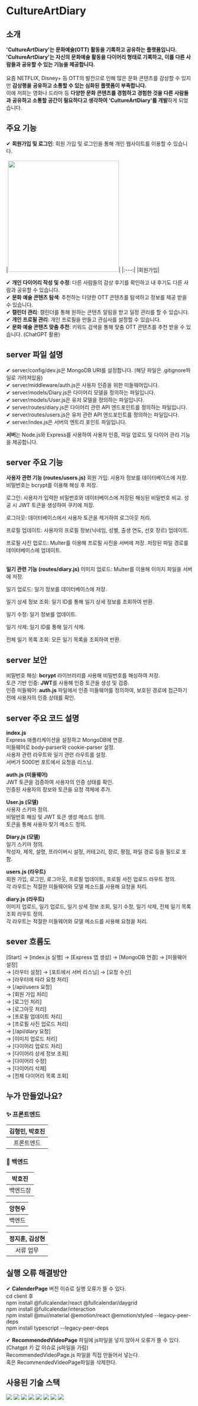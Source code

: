 # CultureArtDiary

## 소개
**'CultureArtDiary'는 문화예술(OTT) 활동을 기록하고 공유하는 플랫폼입니다. <br> 'CultureArtDiary'는 자신의 문화예술 활동을 다이어리 형태로 기록하고, 이를 다른 사람들과 공유할 수 있는 기능을 제공합니다.**
<br> <br>
요즘 NETFLIX, Disney+ 등 OTT의 발전으로 인해 많은 문화 콘텐츠를 감상할 수 있지만 **감상평을 공유하고 소통할 수 있는 심화된 플랫폼이 부족합니다.** <br>
이에 저희는 영화나 드라마 등 **다양한 문화 콘텐츠를 경험하고 경험한 것을 다른 사람들과 공유하고 소통할 공간이 필요하다고 생각하여 'CultureArtDiary'를 개발**하게 되었습니다.

## 주요 기능
✔ **회원가입 및 로그인**: 회원 가입 및 로그인을 통해 개인 웹사이트를 이용할 수 있습니다. <br> <br>
|<img src="https://github.com/user-attachments/assets/310d2de6-dd0c-4d46-81ae-850ed263000c" width="300"/>|
|:---:|
|회원가입|

✔ **개인 다이어리 작성 및 수정**: 다른 사람들의 감상 후기를 확인하고 내 후기도 다른 사람과 공유할 수 있습니다. <br>
✔ **문화 예술 콘텐츠 탐색**: 추천하는 다양한 OTT 콘텐츠를 탐색하고 정보를 제공 받을 수 있습니다. <br>
✔ **캘린더 관리**: 캘린더를 통해 원하는 콘텐츠 알림을 받고 일정 관리를 할 수 있습니다. <br>
✔ **개인 프로필 관리**: 개인 프로필을 만들고 관심사를 설정할 수 있습니다. <br>
✔ **문화 예술 콘텐츠 맞춤 추천**: 키워드 검색을 통해 맞춤 OTT 콘텐츠를 추천 받을 수 있습니다. (ChatGPT 활용)

## server 파일 설명
✔ server/config/dev.js은 MongoDB URI를 설정합니다. (해당 파일은 .gitignore파일로 가려져있음) <br>
✔ server/middleware/auth.js은 사용자 인증을 위한 미들웨어입니다. <br>
✔ server/models/Diary.js은 다이어리 모델을 정의하는 파일입니다. <br>
✔ server/models/User.js은 유저 모델을 정의하는 파일입니다. <br>
✔ server/routes/diary.js은 다이어리 관련 API 엔드포인트를 정의하는 파일입니다. <br>
✔ server/routes/users.js은 유저 관련 API 엔드포인트를 정의하는 파일입니다. <br>
✔ server/index.js은 서버의 엔트리 포인트 파일입니다. 

**서버**는 Node.js와 Express를 사용하여 사용자 인증, 파일 업로드 및 다이어 관리 기능을 제공합니다.

## server 주요 기능 
**사용자 관련 기능 (routes/users.js)**
회원 가입:
사용자 정보를 데이터베이스에 저장.
비밀번호는 bcrypt를 이용해 해싱 후 저장. <br>

로그인:
사용자가 입력한 비밀번호와 데이터베이스에 저장된 해싱된 비밀번호 비교.
성공 시 JWT 토큰을 생성하여 쿠키에 저장. <br>

로그아웃:
데이터베이스에서 사용자 토큰을 제거하여 로그아웃 처리. <br>

프로필 업데이트:
사용자의 프로필 정보(닉네임, 성별, 출생 연도, 선호 장르) 업데이트. <br>

프로필 사진 업로드:
Multer를 이용해 프로필 사진을 서버에 저장.
저장된 파일 경로를 데이터베이스에 업데이트. <br>
 
<br> **일기 관련 기능 (routes/diary.js)** 
이미지 업로드:
Multer를 이용해 이미지 파일을 서버에 저장. <br>

일기 업로드:
일기 정보를 데이터베이스에 저장. <br>

일기 상세 정보 조회:
일기 ID를 통해 일기 상세 정보를 조회하여 반환. <br>

일기 수정:
일기 정보를 업데이트. <br>

일기 삭제:
일기 ID를 통해 일기 삭제. <br>

전체 일기 목록 조회:
모든 일기 목록을 조회하여 반환. <br>

## server 보안

비밀번호 해싱: **bcrypt** 라이브러리를 사용해 비밀번호를 해싱하여 저장.  <br>
토큰 기반 인증: **JWT**를 사용해 인증 토큰을 생성 및 검증. <br>
인증 미들웨어: **auth.js** 파일에서 인증 미들웨어를 정의하여, 보호된 경로에 접근하기 전에 사용자의 인증 상태를 확인. 

## server 주요 코드 설명

**index.js** <br>
Express 애플리케이션을 설정하고 MongoDB에 연결. <br>
미들웨어로 body-parser와 cookie-parser 설정. <br>
사용자 관련 라우트와 일기 관련 라우트를 설정. <br>
서버가 5000번 포트에서 요청을 리스닝. 

**auth.js (미들웨어)** <br>
JWT 토큰을 검증하여 사용자의 인증 상태를 확인.<br>
인증된 사용자의 정보와 토큰을 요청 객체에 추가.

**User.js (모델)** <br>
사용자 스키마 정의. <br>
비밀번호 해싱 및 JWT 토큰 생성 메소드 정의. <br>
토큰을 통해 사용자 찾기 메소드 정의. 

**Diary.js (모델)** <br>
일기 스키마 정의. <br>
작성자, 제목, 설명, 프라이버시 설정, 카테고리, 장르, 평점, 파일 경로 등을 필드로 포함.

**users.js (라우트)** <br>
회원 가입, 로그인, 로그아웃, 프로필 업데이트, 프로필 사진 업로드 라우트 정의. <br>
각 라우트는 적절한 미들웨어와 모델 메소드를 사용해 요청을 처리.

**diary.js (라우트)** <br>
이미지 업로드, 일기 업로드, 일기 상세 정보 조회, 일기 수정, 일기 삭제, 전체 일기 목록 조회 라우트 정의. <br>
각 라우트는 적절한 미들웨어와 모델 메소드를 사용해 요청을 처리.  

## sever 흐름도 
[Start] -> [index.js 실행] -> [Express 앱 생성] -> [MongoDB 연결] -> [미들웨어 설정]  <br>
      -> [라우터 설정] -> [포트에서 서버 리스닝] -> [요청 수신] <br> 
          -> [라우터에 따라 요청 처리] <br>
              -> [/api/users 요청] <br>
                  -> [회원 가입 처리] <br>
                  -> [로그인 처리] <br>
                  -> [로그아웃 처리] <br>
                  -> [프로필 업데이트 처리] <br>
                  -> [프로필 사진 업로드 처리] <br>
              -> [/api/diary 요청] <br>
                  -> [이미지 업로드 처리] <br>
                  -> [다이어리 업로드 처리] <br>
                  -> [다이어리 상세 정보 조회] <br>
                  -> [다이어리 수정] <br>
                  -> [다이어리 삭제] <br>
                  -> [전체 다이어리 목록 조회] 


## 누가 만들었나요?
### ✨ 프론트엔드
|김형민, 박호진|
|:---:|
|프론트엔드|


### 🔨 백엔드
|<b>박호진</b>|
|:---:|
|백엔드장|

|앙현우|
|:---:|
|백엔드|

|정지훈, 김상현|
|:---:|
|서류 업무|

## 실행 오류 해결방안
✔ **CalenderPage** 버전 이슈로 실행 오류가 뜰 수 있다. <br>
cd client 후 <br>
npm install @fullcalendar/react @fullcalendar/daygrid <br>
npm install @fullcalendar/interaction <br>
npm install @mui/material @emotion/react @emotion/styled --legacy-peer-deps <br>
npm install typescript --legacy-peer-deps <br>

✔ **RecommendedVideoPage** 파일에 js파일을 넣지 않아서 오류가 뜰 수 있다. (Chatgpt 키 값 이슈로 js파일을 가림) <br>
RecommendedVideoPage.js 파일을 직접 만들어서 넣는다. <br>
혹은 RecommendedVideoPage파일을 삭제한다. <br>


## 사용된 기술 스택

<img src="https://img.shields.io/badge/HTML5-E34F26?style=for-the-badge&logo=HTML5&logoColor=white"> <img src="https://img.shields.io/badge/CSS3-1572B6?style=for-the-badge&logo=CSS3&logoColor=white"> <img src="https://img.shields.io/badge/JavaScript-F7DF1E?style=for-the-badge&logo=JavaScript&logoColor=white"> <img src="https://img.shields.io/badge/TypeScript-3178C6?style=for-the-badge&logo=TypeScript&logoColor=white"> <img src="https://img.shields.io/badge/MongoDB-47A248?style=for-the-badge&logo=MongoDB&logoColor=white"> <img src="https://img.shields.io/badge/NODEJS-339933?style=for-the-badge&logo=Node.js&logoColor=white"> 
<img src="https://img.shields.io/badge/REACT-61DAFB?style=for-the-badge&logo=React&logoColor=white"> 
<img src="https://img.shields.io/badge/EXPRESSJS-000000?style=for-the-badge&logo=Express&logoColor=white">

